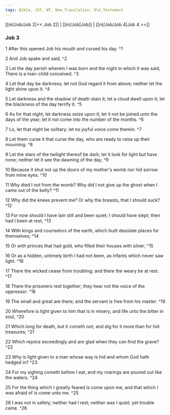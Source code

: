 ```yaml
---
tags: Bible, JST, NT, New_Translation, Old_Testament
---
```


[[nt/Job/Job 2|<< Job 2]] | [[nt/Job|Job]] | [[nt/Job/Job 4|Job 4 >>]]

### Job 3

1 After this opened Job his mouth and cursed his day.  ^1

2 And Job spake and said,  ^2

3 Let the day perish wherein I was born and the night in which it was said, There is a man-child conceived.  ^3

4 Let that day be darkness; let not God regard it from above; neither let the light shine upon it.  ^4

5 Let darkness and the shadow of death stain it; let a cloud dwell upon it; let the blackness of the day terrify it.  ^5

6 As for that night, let darkness seize upon it; let it not be joined unto the days of the year; let it not come into the number of the months.  ^6

7 Lo, let that night be solitary; let no joyful voice come therein.  ^7

8 Let them curse it that curse the day, who are ready to raise up their mourning.  ^8

9 Let the stars of the twilight thereof be dark; let it look for light but have none; neither let it see the dawning of the day,  ^9

10 Because it shut not up the doors of my mother\'s womb nor hid sorrow from mine eyes.  ^10

11 Why died I not from the womb? Why did I not give up the ghost when I came out of the belly?  ^11

12 Why did the knees prevent me? Or why the breasts, that I should suck?  ^12

13 For now should I have lain still and been quiet; I should have slept; then had I been at rest,  ^13

14 With kings and counselors of the earth, which built desolate places for themselves;  ^14

15 Or with princes that had gold, who filled their houses with silver;  ^15

16 Or as a hidden, untimely birth I had not been, as infants which never saw light.  ^16

17 There the wicked cease from troubling; and there the weary be at rest.  ^17

18 There the prisoners rest together; they hear not the voice of the oppressor.  ^18

19 The small and great are there; and the servant is free from his master.  ^19

20 Wherefore is light given to him that is in misery, and life unto the bitter in soul,  ^20

21 Which long for death, but it cometh not; and dig for it more than for hid treasures;  ^21

22 Which rejoice exceedingly and are glad when they can find the grave?  ^22

23 Why is light given to a man whose way is hid and whom God hath hedged in?  ^23

24 For my sighing cometh before I eat, and my roarings are poured out like the waters.  ^24

25 For the thing which I greatly feared is come upon me, and that which I was afraid of is come unto me.  ^25

26 I was not in safety; neither had I rest; neither was I quiet; yet trouble came.  ^26

 

